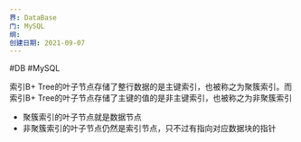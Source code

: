```yaml
---
界: DataBase
门: MySQL
纲: 
创建日期: 2021-09-07
---
```

#DB #MySQL

索引B+ Tree的叶子节点存储了整行数据的是主键索引，也被称之为聚簇索引。而索引B+ Tree的叶子节点存储了主键的值的是非主键索引，也被称之为非聚簇索引

-   聚簇索引的叶子节点就是数据节点
-   非聚簇索引的叶子节点仍然是索引节点，只不过有指向对应数据块的指针